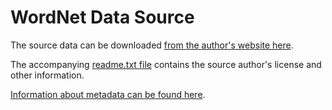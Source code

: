 # WordNet Data Source

The source data can be downloaded [from the author's website here](https://cs.rutgers.edu/~gd343/downloads/etymwn-20130208.zip).

The accompanying [readme.txt file](./data_source_readme.txt) contains the source author's license and other information.

[Information about metadata can be found here](http://lexvo.org/linkeddata/resources.html).
